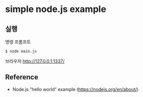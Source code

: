 # simple node.js example


## 실행
명령 프롬프트
```
$ node main.js
```
브라우저
 http://127.0.0.1:1337/
 
 
## Reference
* Node.js "hello world" example (https://nodejs.org/en/about/)
